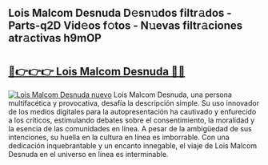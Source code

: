 ## Lois Malcom Desnuda D𝚎sn𝚞dos filtr𝚊dos - Parts-q2D Vid𝚎os f𝚘tos - N𝚞evas filtr𝚊ciones atr𝚊ctivas h9mOP

# <h2><a href="http://mbafo71.tromn.icu/?c=Lois+Malcom+Desnuda">🔗👉👉👉 Lois Malcom Desnuda 🔗🔗</a></h2>

[![Lois Malcom Desnuda nuevo](https://i.imgur.com/pEAQMta.gif)](http://mbafo71.tromn.icu/?c=Lois+Malcom+Desnuda)
Lois Malcom Desnuda, una persona multifacética y provocativa, desafía la descripción simple. Su uso innovador de los medios digitales para la autopresentación ha cautivado y enfurecido a los críticos, estimulando debates sobre el consentimiento, la moralidad y la esencia de las comunidades en línea. A pesar de la ambigüedad de sus intenciones, su huella en la cultura en línea es imborrable. Con una dedicación inquebrantable y un encanto innegable, el viaje de Lois Malcom Desnuda en el universo en línea es interminable.
